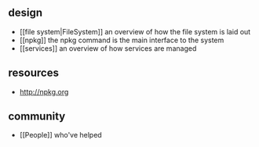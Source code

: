 ## design

- [[file system|FileSystem]] an overview of how the file system is laid out
- [[npkg]] the npkg command is the main interface to the system
- [[services]] an overview of how services are managed

## resources

- http://npkg.org

## community

- [[People]] who've helped
